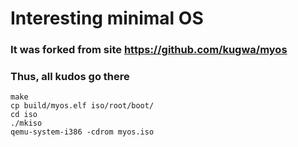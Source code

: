 # Interesting minimal OS
### It was forked from site https://github.com/kugwa/myos
### Thus, all kudos go there

```
make
cp build/myos.elf iso/root/boot/
cd iso
./mkiso
qemu-system-i386 -cdrom myos.iso
```
